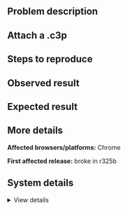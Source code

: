 ## Problem description



## Attach a .c3p



## Steps to reproduce



## Observed result



## Expected result



## More details



**Affected browsers/platforms:** Chrome

**First affected release:** broke in r325b

## System details

<details><summary>View details</summary>



</details>
